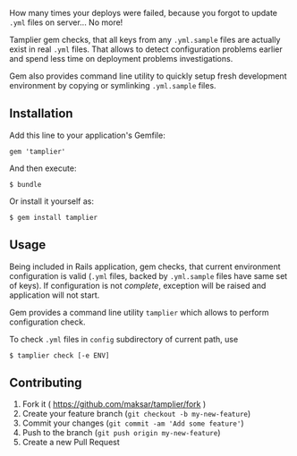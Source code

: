How many times your deploys were failed, because you forgot to update `.yml` files on server... No more!

Tamplier gem checks, that all keys from any `.yml.sample` files are actually exist in real `.yml` files.
That allows to detect configuration problems earlier and spend less time on deployment problems investigations.

Gem also provides command line utility to quickly setup fresh development environment by copying or symlinking `.yml.sample` files.

## Installation

Add this line to your application's Gemfile:

    gem 'tamplier'

And then execute:

    $ bundle

Or install it yourself as:

    $ gem install tamplier

## Usage

Being included in Rails application, gem checks, that current environment configuration is valid (`.yml` files, backed by `.yml.sample` files have same set of keys). If configuration is not _complete_, exception will be raised and application will not start.

Gem provides a command line utility `tamplier` which allows to perform configuration check.

To check `.yml` files in `config` subdirectory of current path, use

    $ tamplier check [-e ENV]


## Contributing

1. Fork it ( https://github.com/maksar/tamplier/fork )
2. Create your feature branch (`git checkout -b my-new-feature`)
3. Commit your changes (`git commit -am 'Add some feature'`)
4. Push to the branch (`git push origin my-new-feature`)
5. Create a new Pull Request
